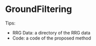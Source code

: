 # GroundFiltering

Tips:
- RRG Data: a directory of the RRG data
- Code: a code of the proposed method
